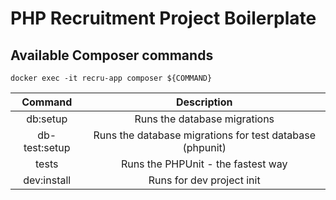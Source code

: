 # PHP Recruitment Project Boilerplate

## Available Composer commands

```
docker exec -it recru-app composer ${COMMAND}
```

|       Command        |                             Description                                 |
| :------------------: | :---------------------------------------------------------------------: |
| db:setup             | Runs the database migrations                                            |
| db-test:setup        | Runs the database migrations for test database (phpunit)                |
| tests                | Runs the PHPUnit - the fastest way                                      |
| dev:install          | Runs for dev project init                                               |
